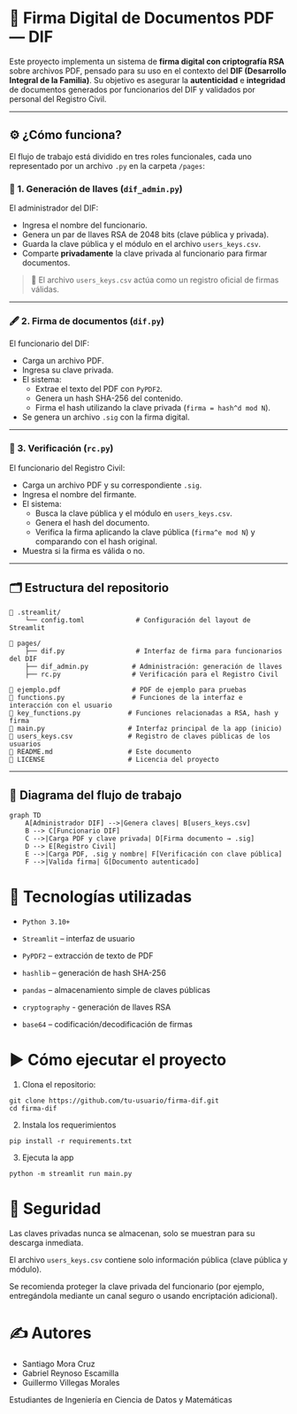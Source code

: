 # 📄 Firma Digital de Documentos PDF — DIF

Este proyecto implementa un sistema de **firma digital con criptografía RSA** sobre archivos PDF, pensado para su uso en el contexto del **DIF (Desarrollo Integral de la Familia)**. Su objetivo es asegurar la **autenticidad** e **integridad** de documentos generados por funcionarios del DIF y validados por personal del Registro Civil.

---

## ⚙️ ¿Cómo funciona?

El flujo de trabajo está dividido en tres roles funcionales, cada uno representado por un archivo `.py` en la carpeta `/pages`:

### 🔐 1. Generación de llaves (`dif_admin.py`)
El administrador del DIF:
- Ingresa el nombre del funcionario.
- Genera un par de llaves RSA de 2048 bits (clave pública y privada).
- Guarda la clave pública y el módulo en el archivo `users_keys.csv`.
- Comparte **privadamente** la clave privada al funcionario para firmar documentos.

> 🔑 El archivo `users_keys.csv` actúa como un registro oficial de firmas válidas.

---

### 🖋️ 2. Firma de documentos (`dif.py`)
El funcionario del DIF:
- Carga un archivo PDF.
- Ingresa su clave privada.
- El sistema:
  - Extrae el texto del PDF con `PyPDF2`.
  - Genera un hash SHA-256 del contenido.
  - Firma el hash utilizando la clave privada (`firma = hash^d mod N`).
- Se genera un archivo `.sig` con la firma digital.

---

### 🧾 3. Verificación (`rc.py`)
El funcionario del Registro Civil:
- Carga un archivo PDF y su correspondiente `.sig`.
- Ingresa el nombre del firmante.
- El sistema:
  - Busca la clave pública y el módulo en `users_keys.csv`.
  - Genera el hash del documento.
  - Verifica la firma aplicando la clave pública (`firma^e mod N`) y comparando con el hash original.
- Muestra si la firma es válida o no.

---

## 🗂️ Estructura del repositorio

```
📁 .streamlit/
    └── config.toml             # Configuración del layout de Streamlit

📁 pages/
    ├── dif.py                  # Interfaz de firma para funcionarios del DIF
    ├── dif_admin.py           # Administración: generación de llaves
    ├── rc.py                  # Verificación para el Registro Civil

📄 ejemplo.pdf                  # PDF de ejemplo para pruebas
📄 functions.py                 # Funciones de la interfaz e interacción con el usuario
📄 key_functions.py            # Funciones relacionadas a RSA, hash y firma
📄 main.py                     # Interfaz principal de la app (inicio)
📄 users_keys.csv              # Registro de claves públicas de los usuarios
📄 README.md                   # Este documento
📄 LICENSE                     # Licencia del proyecto
```


---

## 🔄 Diagrama del flujo de trabajo

```mermaid
graph TD
    A[Administrador DIF] -->|Genera claves| B[users_keys.csv]
    B --> C[Funcionario DIF]
    C -->|Carga PDF y clave privada| D[Firma documento → .sig]
    D --> E[Registro Civil]
    E -->|Carga PDF, .sig y nombre| F[Verificación con clave pública]
    F -->|Valida firma| G[Documento autenticado]
```

# 🧪 Tecnologías utilizadas
* `Python 3.10+`

* `Streamlit` – interfaz de usuario

* `PyPDF2` – extracción de texto de PDF

* `hashlib` – generación de hash SHA-256

* `pandas` – almacenamiento simple de claves públicas

* `cryptography` - generación de llaves RSA

* `base64` – codificación/decodificación de firmas

# ▶️ Cómo ejecutar el proyecto

1. Clona el repositorio:

```
git clone https://github.com/tu-usuario/firma-dif.git
cd firma-dif
```

2. Instala los requerimientos

```
pip install -r requirements.txt
```

3. Ejecuta la app
```
python -m streamlit run main.py
```

# 🔐 Seguridad
Las claves privadas nunca se almacenan, solo se muestran para su descarga inmediata.

El archivo `users_keys.csv` contiene solo información pública (clave pública y módulo).

Se recomienda proteger la clave privada del funcionario (por ejemplo, entregándola mediante un canal seguro o usando encriptación adicional).

# ✍️ Autores
* Santiago Mora Cruz
* Gabriel Reynoso Escamilla
* Guillermo Villegas Morales

Estudiantes de Ingeniería en Ciencia de Datos y Matemáticas
